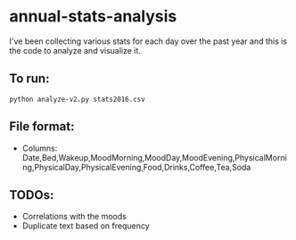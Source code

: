 # annual-stats-analysis

I've been collecting various stats for each day over the past year and this is the code to analyze and visualize it.

## To run:
```
python analyze-v2.py stats2016.csv
```

## File format:
- Columns: Date,Bed,Wakeup,MoodMorning,MoodDay,MoodEvening,PhysicalMorning,PhysicalDay,PhysicalEvening,Food,Drinks,Coffee,Tea,Soda

## TODOs:
- Correlations with the moods
- Duplicate text based on frequency
